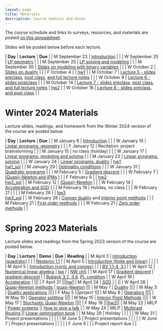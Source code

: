 ```yaml
---
layout: page
title: Materials
description: Course modules and dates
---
```


The course schedule and links to surveys, resources, and materials are posted [on this spreadsheet](https://docs.google.com/spreadsheets/d/1Kt7AXrvqt8lvuuOuWdWgyi96RM9LVjVS1LpP2XffbL8/edit?gid=0#gid=0).

Slides will be posted below before each lecture.

<!-- Class sessions will be a combination of mini-lectures and small group breakout sessions where you will discuss, solve problems, and complete activities with a few of your classmates.
Since class sessions will be highly interactive, they will not be recorded.
Slides will sometimes be posted.  -->

| **Day** | **Lecture** | **Due** |
| M September 23 | [Introduction](lectures/2024fall/intro.pdf) |  |
| W September 25 | [LP geometry](lectures/2024fall/lp.pdf) |  |
| M September 25 | [LP solving and modeling](lectures/2024fall/lp.pdf) |  |
| M September 30 | [Slides on modeling with binary variables](lectures/2024fall/Lecture03_Slides_IP_modeling.pdf) |  |
| W October 2 |  [Slides on duality](lectures/2024fall/Lecture04_slides_postclass.pdf) |  |
| F October 4 |  | [hw1](https://github.com/stanford-cme-307/web/raw/main/homework/f24/hw1.zip) |
| M October 7 | [Lecture 5 - slides preclass](lectures/2024fall/Lecture05_slides_preclass.pdf), [post class](lectures/2024fall/Lecture05_slides_postclass.pdf), [and full lecture notes](lectures/2024fall/Lecture_notes_duality.pdf) |  |
| W October 9 | [Lecture 6 - slides postclass](lectures/2024fall/Lecture06_slides_postclass.pdf) |  |
| M October 14 | [Lecture 7 - slides preclass](lectures/2024fall/Lecture07_slides_preclass.pdf), [post class](lectures/2024fall/Lecture07_slides_postclass.pdf), [and full lecture notes](lectures/2024fall/Lecture_notes_discrete_optimization.pdf) | [hw2](https://github.com/stanford-cme-307/web/raw/main/homework/f24/hw2.zip) |
| W October 16 | [Lecture 8 - slides preclass](lectures/2024fall/Lecture08_slides_preclass.pdf), [and post class](lectures/2024fall/Lecture08_slides_postclass.pdf) |  |

# Winter 2024 Materials

Lecture slides, readings, and homework from the Winter 2024 version of the course are posted below.

| **Day** | **Lecture** | **Due** |
| M January 8 | [Introduction](lectures/2024/intro.pdf) |  |
| W January 10 | [Linear programs: geometry](lectures/2024/lp.pdf) |  |
| F January 12 | Recitation: project brainstorming |  |
| M January 15 | no class (holiday) |  |
| W January 17 | [Linear programs: modeling and solving](lectures/2024/lp.pdf) |  |
| M January 22 | [Linear programs: solving](lectures/2024/lp.pdf) |  |
| W January 24 | [Linear programs: duality](lectures/2024/lp.pdf) | [hw1](https://github.com/stanford-cme-307/web/raw/main/homework/w24/hw1.zip) <br> [hw1_sol](https://github.com/stanford-cme-307/web/raw/main/homework/w24/hw1_sol.zip) |
| M January 29 | [Optimality conditions](lectures/2024/opt.pdf) |  |
| W January 31 | [Quadratic programs](lectures/2024/quad.pdf) |  |
| M February 5 | [Gradient descent](lectures/2024/gd.pdf) |  |
| W February 7 | [(Quasi)-Newton and IPMs](lectures/2024/qn.pdf) |  |
| F February 9 |  | [hw2](https://github.com/stanford-cme-307/web/raw/main/homework/w24/hw2.zip) <br> [hw2_sol](https://github.com/stanford-cme-307/web/raw/main/homework/w24/hw2_sol.zip) |
| M February 12 | [(Quasi)-Newton](lectures/2024/qn.pdf) |  |
| W February 14 | [Acceleration and SGD](lectures/2024/sgd.pdf) |  |
| M February 19 | Holiday, no class |  |
| W February 21 |  |  |
| M February 26 |  | [hw3](https://github.com/stanford-cme-307/web/raw/main/homework/w24/hw3.zip) <br> [hw3_sol](https://github.com/stanford-cme-307/web/raw/main/homework/w24/hw3_sol.zip) | 
| W February 28 | [Convex duality](lectures/2024/duality.pdf) and [Interior point methods](lectures/2024/ipm.pdf) |  |
| M February 21 | [First order methods](lectures/2024/operators.pdf) |  |
| W February 21 | [Zero order methods](https://docs.google.com/presentation/d/1Z2HyHJnSVW6vIeDST55zZ2xd5qgtvSJ_Zgv5zJVE6AQ/edit?usp=sharing) |  |

# Spring 2023 Materials

Lecture slides and readings from the Spring 2023 version of the course are posted below.

| **Day** | **Lecture** | **Demo** | **Due** | **Reading** |
| M April 3 | [Introduction (quadratic)](lectures/intro.pdf) |  |  | [Nesterov 1.1][Nesterov] |
| M April 5 | [Introduction (finite and linear)](lectures/intro.pdf) |  |  |  |
| M April 5 | [Introduction (conic and convex)](lectures/intro.pdf) |  |  | [BV 1.1-4, 3.1][BV] |
| W April 12 | [Numerical linear algebra](lectures/lsq.pdf) | [lsq](https://github.com/stanford-cme-307/demos/blob/main/lsq.ipynb) |  | [NW ch5][NW04] |
| M April 17 | [Gradient descent](lectures/gd.pdf) | [gradient-descent](https://github.com/stanford-cme-307/demos/blob/main/gradient-descent.ipynb) |  | [Bubeck 3.2, 3.4][Bubeck], [PL condition](https://arxiv.org/abs/1608.04636) |
| W April 19 | [Acceleration](lectures/sgd.pdf) | |||
| F April 21 |||[hw1](https://github.com/stanford-cme-307/homework/blob/main/hw1.pdf)
| M April 24 | [SGD](lectures/sgd.pdf) | | ||
| W April 26 | [Quasi-Newton methods](lectures/qn.pdf) | [quasi-Newton](https://github.com/stanford-cme-307/demos/blob/main/qn.jl) |||
| M May 1 | [Duality](lectures/duality.pdf) ||||
| W May 3 | [Duality applications](lectures/duality.pdf) ||||
| F May 5 |||project 1||
| M May 8 | [Operators](lectures/operators.pdf) ||||
| W May 10 | [Operator splitting](lectures/splitting.pdf) ||||
| M May 15 | [Interior Point Methods](lectures/ipm.pdf) ||||
| W May 17 | [Stochastic Quasi-Newton](lectures/nysopt.pdf) ||||
| F May 19 |||[hw2](https://github.com/stanford-cme-307/homework/blob/main/hw2.pdf)||
| M May 22 | MILP | [Power systems](https://jump.dev/JuMP.jl/stable/tutorials/applications/power_systems/) || [How to give a talk](lectures/how-to-give-a-talk.pdf) |
| W May 24 | MILP | [Multicast Routing](https://colab.research.google.com/drive/1iOn1T1Muh51KaA7mf7UlQOdhSFZhZyry?usp=sharing) || [Linear optimization book][BTlinear] |
| M May 29   | Holiday                                         |      |     |         |
| W May 31   | Project presentations                           |      |     |         |
| M June 5   | Project presentations                           |      |     |         |
| W June 7   | Project presentations                           |      |     |         |
| F June 9   |  |      |  Project report due   |         |


[JuliaOR]:	https://www.chkwon.net/julia/
[Bubeck]: https://arxiv.org/abs/1405.4980
[NW04]:	https://www.csie.ntu.edu.tw/~r97002/temp/num_optimization.pdf
[Luenberger]: https://github.com/brucespang/cs690op/blob/master/Optimization%20in%20Vector%20Spaces%20-%20Luenberger.pdf
[BV]: https://web.stanford.edu/~boyd/cvxbook/bv_cvxbook.pdf
[RyuYin]: https://large-scale-book.mathopt.com/LSCOMO.pdf
[IP]: https://link.springer.com/book/10.1007/978-3-319-11008-0
[Giselsson]: http://archive.control.lth.se/media/Education/DoctorateProgram/2015/LargeScaleConvexOptimization
[Nesterov]: https://link.springer.com/book/10.1007/978-3-319-91578-4
[LuenbergerYe]: https://warin.ca/ressources/books/2016_Book_LinearAndNonlinearProgramming.pdf
[BauschkeCombettes]: https://link.springer.com/book/10.1007/978-3-319-48311-5
[Beck]: [https://epubs.siam.org/doi/10.1137/1.9781611974997
[WrightRecht]: [https://www.cambridge.org/core/books/optimization-for-data-analysis/C02C3708905D236AA354D1CE1739A6A2]
[BTlinear]: [http://athenasc.com/linoptbook.html]
